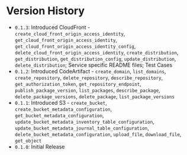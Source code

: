 # Version History

- `0.1.3`: Introduced CloudFront - `create_cloud_front_origin_access_identity`,
  `get_cloud_front_origin_access_identity`, `get_cloud_front_origin_access_identity_config`,
  `delete_cloud_front_origin_access_identity`, `create_distribution`, `get_distribution`, `get_distribution_config`,
  `update_distribution`, `delete_distribution`; Service specific README files; Test Cases
- `0.1.2`: Introduced CodeArtifact - `create_domain`, `list_domains`, `create_repository`, `delete_repository`,
  `describe_repository`, `get_authorization_token`, `get_repository_endpoint`, `publish_package_version`,
  `list_packages`, `describe_package`, `delete_package_versions`, `delete_package`, `list_package_versions`
- `0.1.1`: Introduced S3 - `create_bucket`, `create_bucket_metadata_configuration`, `get_bucket_metadata_configuration`,
  `update_bucket_metadata_inventory_table_configuration`, `update_bucket_metadata_journal_table_configuration`,
  `delete_bucket_metadata_configuration`, `upload_file`, `download_file`, `get_object`
- `0.1.0`: Initial Release